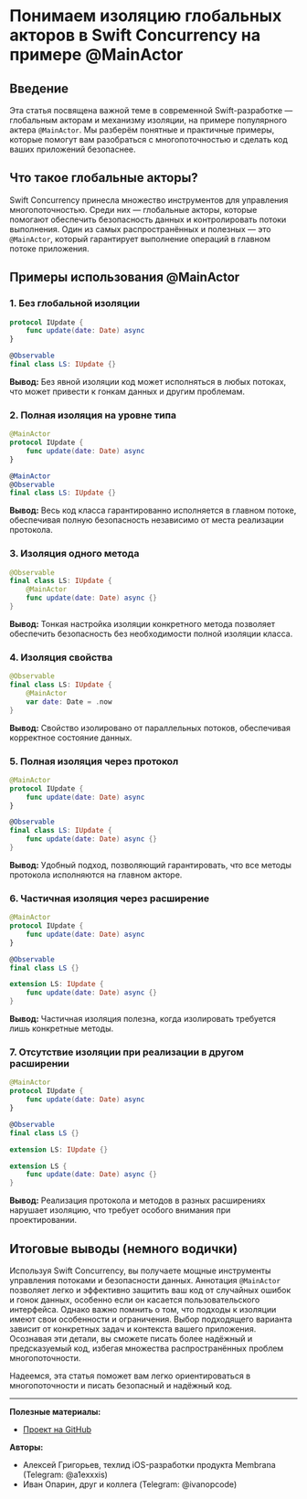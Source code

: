 # Понимаем изоляцию глобальных акторов в Swift Concurrency на примере @MainActor

## Введение

Эта статья посвящена важной теме в современной Swift-разработке — глобальным акторам и механизму изоляции, на примере популярного актера `@MainActor`. Мы разберём понятные и практичные примеры, которые помогут вам разобраться с многопоточностью и сделать код ваших приложений безопаснее.

## Что такое глобальные акторы?

Swift Concurrency принесла множество инструментов для управления многопоточностью. Среди них — глобальные акторы, которые помогают обеспечить безопасность данных и контролировать потоки выполнения. Один из самых распространённых и полезных — это `@MainActor`, который гарантирует выполнение операций в главном потоке приложения.

## Примеры использования @MainActor

### 1. Без глобальной изоляции
```swift
protocol IUpdate {
    func update(date: Date) async
}

@Observable
final class LS: IUpdate {}
```
**Вывод:** Без явной изоляции код может исполняться в любых потоках, что может привести к гонкам данных и другим проблемам.

### 2. Полная изоляция на уровне типа
```swift
@MainActor
protocol IUpdate {
    func update(date: Date) async
}

@MainActor
@Observable
final class LS: IUpdate {}
```
**Вывод:** Весь код класса гарантированно исполняется в главном потоке, обеспечивая полную безопасность независимо от места реализации протокола.

### 3. Изоляция одного метода
```swift
@Observable
final class LS: IUpdate {
    @MainActor
    func update(date: Date) async {}
}
```
**Вывод:** Тонкая настройка изоляции конкретного метода позволяет обеспечить безопасность без необходимости полной изоляции класса.

### 4. Изоляция свойства
```swift
@Observable
final class LS: IUpdate {
    @MainActor
    var date: Date = .now
}
```
**Вывод:** Свойство изолировано от параллельных потоков, обеспечивая корректное состояние данных.

### 5. Полная изоляция через протокол
```swift
@MainActor
protocol IUpdate {
    func update(date: Date) async
}

@Observable
final class LS: IUpdate {
    func update(date: Date) async {}
}
```
**Вывод:** Удобный подход, позволяющий гарантировать, что все методы протокола исполняются на главном акторе.

### 6. Частичная изоляция через расширение
```swift
@MainActor
protocol IUpdate {
    func update(date: Date) async
}

@Observable
final class LS {}

extension LS: IUpdate {
    func update(date: Date) async {}
}
```
**Вывод:** Частичная изоляция полезна, когда изолировать требуется лишь конкретные методы.

### 7. Отсутствие изоляции при реализации в другом расширении
```swift
@MainActor
protocol IUpdate {
    func update(date: Date) async
}

@Observable
final class LS {}

extension LS: IUpdate {}

extension LS {
    func update(date: Date) async {}
}
```
**Вывод:** Реализация протокола и методов в разных расширениях нарушает изоляцию, что требует особого внимания при проектировании.

## Итоговые выводы (немного водички)

Используя Swift Concurrency, вы получаете мощные инструменты управления потоками и безопасности данных. Аннотация `@MainActor` позволяет легко и эффективно защитить ваш код от случайных ошибок и гонок данных, особенно если он касается пользовательского интерфейса. Однако важно помнить о том, что подходы к изоляции имеют свои особенности и ограничения. Выбор подходящего варианта зависит от конкретных задач и контекста вашего приложения. Осознавая эти детали, вы сможете писать более надёжный и предсказуемый код, избегая множества распространённых проблем многопоточности.

Надеемся, эта статья поможет вам легко ориентироваться в многопоточности и писать безопасный и надёжный код.

---

**Полезные материалы:**
- [Проект на GitHub](https://github.com/ivalx1s/swift_global-actor-isolation_cases)

**Авторы:**
- Алексей Григорьев, техлид iOS-разработки продукта Membrana (Telegram: @a1exxxis)
- Иван Опарин, друг и коллега (Telegram: @ivanopcode)

